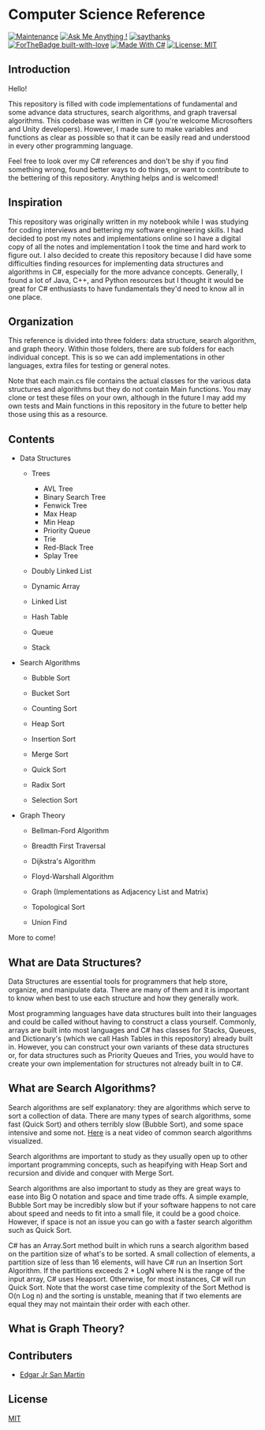 # Computer Science Reference


[![Maintenance](https://img.shields.io/badge/Maintained%3F-yes-green.svg)](https://GitHub.com/Naereen/StrapDown.js/graphs/commit-activity)
[![Ask Me Anything !](https://img.shields.io/badge/Ask%20me-anything-1abc9c.svg)](https://GitHub.com/Naereen/ama)
[![saythanks](https://img.shields.io/badge/say-thanks-ff69b4.svg)](https://saythanks.io/to/kennethreitz) [![ForTheBadge built-with-love](http://ForTheBadge.com/images/badges/built-with-love.svg)](https://GitHub.com/Naereen/)
[![Made With C#](https://img.shields.io/badge/Made%20with-C%23-blueviolet)](https://img.shields.io/badge/Made%20with-C%23-blueviolet) [![License: MIT](https://img.shields.io/badge/License-MIT-yellow.svg)](https://opensource.org/licenses/MIT)



## Introduction

Hello! 

This repository is filled with code implementations of fundamental and some advance data structures, search algorithms, and graph traversal algorithms. This codebase was written in C# (you're welcome Microsofters and Unity developers). However, I made sure to make variables and functions as clear as possible so that it can be easily read and understood in every other programming language.

Feel free to look over my C# references and don't be shy if you find something wrong, found better ways to do things, or want to contribute to the bettering of this repository. Anything helps and is welcomed!


## Inspiration


This repository was originally written in my notebook while I was studying for coding interviews and bettering my software engineering skills. I had decided to post my notes and implementations online so I have a digital copy of all the notes and implementation I took the time and hard work to figure out. I also decided to create this repository because I did have some difficulties finding resources for implementing data structures and algorithms in C#, especially for the more advance concepts. Generally, I found a lot of Java, C++, and Python resources but I thought it would be great for C# enthusiasts to have fundamentals they'd need to know all in one place.


## Organization


This reference is divided into three folders: data structure, search algorithm, and graph theory. Within those folders, there are sub folders for each individual concept. This is so we can add implementations in other languages, extra files for testing or general notes.

Note that each main.cs file contains the actual classes for the various data structures and algorithms but they do not contain Main functions. You may clone or test these files on your own, although in the future I may add my own tests and Main functions in this repository in the future to better help those using this as a resource.



## Contents


* Data Structures
    * Trees
        * AVL Tree
        * Binary Search Tree
        * Fenwick Tree
        * Max Heap
        * Min Heap
        * Priority Queue
        * Trie
        * Red-Black Tree
        * Splay Tree

    * Doubly Linked List
    * Dynamic Array
    * Linked List
    * Hash Table
    * Queue
    * Stack

* Search Algorithms
    * Bubble Sort

    * Bucket Sort
    * Counting Sort
    * Heap Sort
    * Insertion Sort
    * Merge Sort
    * Quick Sort
    * Radix Sort
    * Selection Sort

* Graph Theory
    * Bellman-Ford Algorithm

    * Breadth First Traversal
    * Dijkstra's Algorithm
    * Floyd-Warshall Algorithm
    * Graph (Implementations as Adjacency List and Matrix)
    * Topological Sort
    * Union Find


More to come!


## What are Data Structures?

Data Structures are essential tools for programmers that help store, organize, and manipulate data. There are many of them and it is important to know when best to use each structure and how they generally work.

Most programming languages have data structures built into their languages and could be called without having to construct a class yourself. Commonly, arrays are built into most languages and C# has classes for Stacks, Queues, and Dictionary's (which we call Hash Tables in this repository) already built in. However, you can construct your own variants of these data structures or, for data structures such as Priority Queues and Tries, you would have to create your own implementation for structures not already built in to C#.


## What are Search Algorithms?

Search algorithms are self explanatory: they are algorithms which serve to sort a collection of data. There are many types of search algorithms, some fast (Quick Sort) and others terribly slow (Bubble Sort), and some space intensive and some not. [Here](https://www.youtube.com/watch?v=kPRA0W1kECg) is a neat video of common search algorithms visualized.

Search algorithms are important to study as they usually open up to other important programming concepts, such as heapifying with Heap Sort and recursion and divide and conquer with Merge Sort.

Search algorithms are also important to study as they are great ways to ease into Big O notation and space and time trade offs. A simple example, Bubble Sort may be incredibly slow but if your software happens to not care about speed and needs to fit into a small file, it could be a good choice. However, if space is not an issue you can go with a faster search algorithm such as Quick Sort.

C# has an Array.Sort method built in which runs a search algorithm based on the partition size of what's to be sorted. A small collection of elements, a partition size of less than 16 elements, will have C# run an Insertion Sort Algorithm. If the partitions exceeds 2 * LogN where N is the range of the input array, C# uses Heapsort. Otherwise, for most instances, C# will run Quick Sort. Note that the worst case time complexity of the Sort Method is O(n Log n) and the sorting is unstable, meaning that if two elements are equal they may not maintain their order with each other.


## What is Graph Theory?


## Contributers

* [Edgar Jr San Martin](https://github.com/ej-sanmartin)


## License

[MIT](https://github.com/mcinglis/markdown-licenses/blob/master/mit.md)